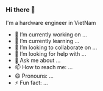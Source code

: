 ### Hi there 👋

<!--
**thanhduongvs/thanhduongvs** is a ✨ _special_ ✨ repository because its `README.md` (this file) appears on your GitHub profile.
https://raw.githubusercontent.com/felangel/felangel/master/README.md
-->

I'm a hardware engineer in VietNam

- 🔭 I’m currently working on ...
- 🌱 I’m currently learning ...
- 👯 I’m looking to collaborate on ...
- 🤔 I’m looking for help with ...
- 💬 Ask me about ...
- 📫 How to reach me: ...
- 😄 Pronouns: ...
- ⚡ Fun fact: ...

